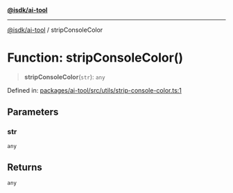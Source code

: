 [**@isdk/ai-tool**](../README.md)

***

[@isdk/ai-tool](../globals.md) / stripConsoleColor

# Function: stripConsoleColor()

> **stripConsoleColor**(`str`): `any`

Defined in: [packages/ai-tool/src/utils/strip-console-color.ts:1](https://github.com/isdk/ai-tool.js/blob/62dd65284e1c50d2e8546a14ae292154369bdb2c/src/utils/strip-console-color.ts#L1)

## Parameters

### str

`any`

## Returns

`any`
